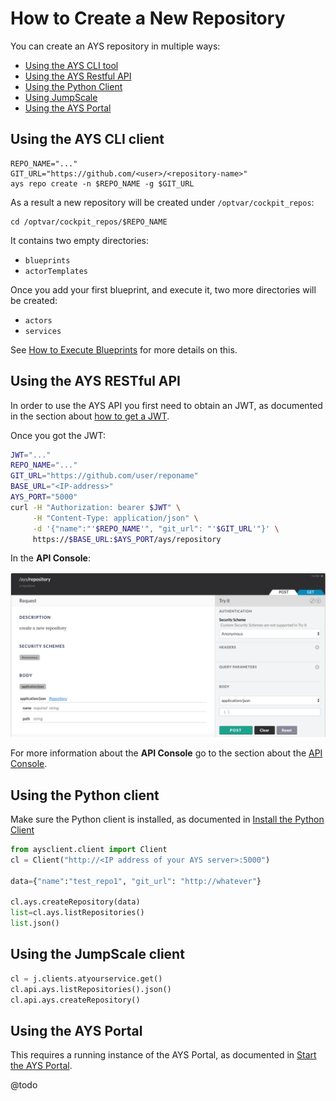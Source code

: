 # How to Create a New Repository

You can create an AYS repository in multiple ways:

- [Using the AYS CLI tool](#cli)
- [Using the AYS Restful API](#rest)
- [Using the Python Client](#python)
- [Using JumpScale](#jumpscale)
- [Using the AYS Portal](#portal)


<a id="cli"></a>
## Using the AYS CLI client

```
REPO_NAME="..."
GIT_URL="https://github.com/<user>/<repository-name>"
ays repo create -n $REPO_NAME -g $GIT_URL
```

As a result a new repository will be created under `/optvar/cockpit_repos`:
```
cd /optvar/cockpit_repos/$REPO_NAME
```

It contains two empty directories:
- `blueprints`
- `actorTemplates`

Once you add your first blueprint, and execute it, two more directories will be created:

- `actors`
- `services`

See [How to Execute Blueprints](../Execute_blueprint/Execute_blueprint.md) for more details on this.

<a id="rest"></a>
## Using the AYS RESTful API

In order to use the AYS API you first need to obtain an JWT, as documented in the section about [how to get a JWT](../Get_JWT/Get_JWT.md).

Once you got the JWT:

```bash
JWT="..."
REPO_NAME="..."
GIT_URL="https://github.com/user/reponame"
BASE_URL="<IP-address>"
AYS_PORT="5000"
curl -H "Authorization: bearer $JWT" \
     -H "Content-Type: application/json" \
     -d '{"name":"'$REPO_NAME'", "git_url": "'$GIT_URL'"}' \
     https://$BASE_URL:$AYS_PORT/ays/repository
```

In the **API Console**:

![](create-repository.png)

For more information about the **API Console** go to the section about the [API Console](../../API_Console/API_Console.md).


<a id="python"></a>
## Using the Python client

Make sure the Python client is installed, as documented in [Install the Python Client](../../gettingstarted/python.md)

```python
from aysclient.client import Client
cl = Client("http://<IP address of your AYS server>:5000")

data={"name":"test_repo1", "git_url": "http://whatever"}

cl.ays.createRepository(data)
list=cl.ays.listRepositories()
list.json()
```

<a id="jumpscale"></a>
## Using the JumpScale client

```python
cl = j.clients.atyourservice.get()
cl.api.ays.listRepositories().json()
cl.api.ays.createRepository()
```


<a id="portal"></a>
## Using the AYS Portal

This requires a running instance of the AYS Portal, as documented in [Start the AYS Portal](../../gettingstarted/portal.md).

@todo
